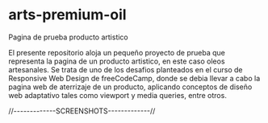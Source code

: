 # arts-premium-oil
Pagina de prueba producto artistico

El presente repositorio aloja un pequeño proyecto de prueba que representa la pagina de un producto artistico, en este caso oleos artesanales.
Se trata de uno de los desafios planteados en el curso de Responsive Web Design de freeCodeCamp, donde se debia llevar a cabo la pagina web 
de aterrizaje de un producto, aplicando conceptos de diseño web adaptativo tales como viewport y media queries, entre otros.

//-------------SCREENSHOTS-------------//


